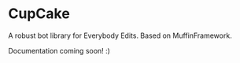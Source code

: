CupCake
=======

A robust bot library for Everybody Edits. Based on MuffinFramework.

Documentation coming soon! :)
